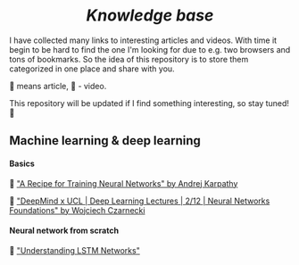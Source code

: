 <h1 align="center"><b><i>Knowledge base</i></b></h1>

I have collected many links to interesting articles and videos. With time it begin to be hard to find the one I'm looking for due to e.g. two browsers and tons of bookmarks. So the idea of this repository is to store them categorized in one place and share with you.

:page_with_curl: means article, :movie_camera: - video.

This repository will be updated if I find something interesting, so stay tuned! :tada:

<h2> Machine learning & deep learning</h2>

<h4> Basics </h4>

:page_with_curl: ["A Recipe for Training Neural Networks" by Andrej Karpathy](http://karpathy.github.io/2019/04/25/recipe/)

:movie_camera: ["DeepMind x UCL | Deep Learning Lectures | 2/12 | Neural Networks Foundations" by Wojciech Czarnecki ](https://www.youtube.com/watch?v=FBggC-XVF4M)

<h4> Neural network from scratch </h4>

:page_with_curl: ["Understanding LSTM Networks"](https://colah.github.io/posts/2015-08-Understanding-LSTMs/)

